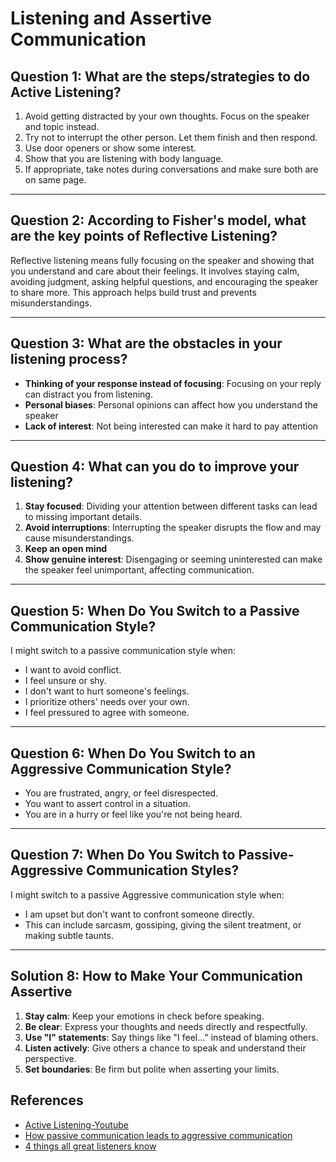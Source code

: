 # Listening and Assertive Communication

## Question 1: What are the steps/strategies to do Active Listening? 
1. Avoid getting distracted by your own thoughts. Focus on the speaker and topic instead.
2. Try not to interrupt the other person. Let them finish and then respond.
3. Use door openers or show some interest.  
4. Show that you are listening with body language.
5. If appropriate, take notes during conversations and make sure both are on same page.    

---

## Question 2: According to Fisher's model, what are the key points of Reflective Listening? 
Reflective listening means fully focusing on the speaker and showing that you understand and care about their feelings. It involves staying calm, avoiding judgment, asking helpful questions, and encouraging the speaker to share more. This approach helps build trust and prevents misunderstandings.

---

## Question 3: What are the obstacles in your listening process?
- **Thinking of your response instead of focusing**: Focusing on your reply can distract you from listening.  
- **Personal biases**: Personal opinions can affect how you understand the speaker 
- **Lack of interest**: Not being interested can make it hard to pay attention    

---

## Question 4: What can you do to improve your listening?
1. **Stay focused**: Dividing your attention between different tasks can lead to missing important details. 
2. **Avoid interruptions**: Interrupting the speaker disrupts the flow and may cause misunderstandings.   
3. **Keep an open mind**  
4. **Show genuine interest**: Disengaging or seeming uninterested can make the speaker feel unimportant, affecting communication.  

---

## Question 5: When Do You Switch to a Passive Communication Style?
I might switch to a passive communication style when:
- I want to avoid conflict.  
- I feel unsure or shy.  
- I don't want to hurt someone's feelings.  
- I prioritize others' needs over your own.  
- I feel pressured to agree with someone.  

---

## Question 6: When Do You Switch to an Aggressive Communication Style?
- You are frustrated, angry, or feel disrespected.  
- You want to assert control in a situation.  
- You are in a hurry or feel like you're not being heard.  

---

## Question 7: When Do You Switch to Passive-Aggressive Communication Styles?  
I might switch to a passive Aggressive communication style when:
- I am upset but don't want to confront someone directly.  
- This can include sarcasm, gossiping, giving the silent treatment, or making subtle taunts.  

---

## Solution 8: How to Make Your Communication Assertive
1. **Stay calm**: Keep your emotions in check before speaking.  
2. **Be clear**: Express your thoughts and needs directly and respectfully.  
3. **Use "I" statements**: Say things like "I feel..." instead of blaming others.  
4. **Listen actively**: Give others a chance to speak and understand their perspective.  
5. **Set boundaries**: Be firm but polite when asserting your limits.  


## References

* [Active Listening-Youtube](https://youtu.be/rzsVh8YwZEQ?si=VfSk81X3ksWRB_85)
* [How passive communication leads to aggressive communication ](https://www.youtube.com/watch?v=BanqlGZSWiI)
* [4 things all great listeners know](https://youtube.com/watch?v=i3ku5nx4tMU)